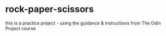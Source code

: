 # rock-paper-scissors

this is a practice project - using the guidance & instructions from The Odin Project course 
